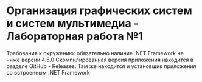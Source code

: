 # Организация графических систем и систем мультимедиа - Лабораторная работа №1

Требования к окружению: обязательно наличие .NET Framework не ниже версии 4.5.0
Скомпилированная версия приложения находится в разделе GitHub - Releases. Там же находится и установщик приложения со встроенным .NET Framework
